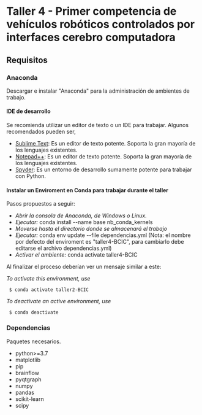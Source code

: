 # Taller 4 - Primer competencia de vehículos robóticos controlados por interfaces cerebro computadora

## Requisitos

### Anaconda

Descargar e instalar "Anaconda" para la administración de ambientes de trabajo.

#### IDE de desarrollo

Se recomienda utilizar un editor de texto o un IDE para trabajar. Algunos recomendados pueden ser,

- [Sublime Text](https://www.sublimetext.com/3): Es un editor de texto potente. Soporta la gran mayoría de los lenguajes existentes.
- [Notepad++](https://notepad-plus-plus.org/downloads/): Es un editor de texto potente. Soporta la gran mayoría de los lenguajes existentes.
- [Spyder](https://www.spyder-ide.org/): Es un entorno de desarrollo sumamente potente para trabajar con Python.

#### Instalar un Enviroment en Conda para trabajar durante el taller

Pasos propuestos a seguir:

- _Abrir la consola de Anaconda, de Windows o Linux._
- _Ejecutar:_ conda install --name base nb_conda_kernels
- _Moverse hasta el directorio donde se almacenará el trabajo_
- _Ejecutar:_ conda env update --file dependencias.yml (Nota: el nombre por defecto del enviroment es "taller4-BCIC", para cambiarlo debe editarse el archivo dependencias.yml)
- _Activar el ambiente:_ conda activate taller4-BCIC

Al finalizar el proceso deberían ver un mensaje similar a este:

_To activate this environment, use_

     $ conda activate taller2-BCIC

_To deactivate an active environment, use_

     $ conda deactivate

### Dependencias

Paquetes necesarios.

- python>=3.7
- matplotlib
- pip
- brainflow
- pyqtgraph
- numpy
- pandas
- scikit-learn
- scipy